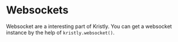 # Websockets

Websocket are a interesting part of Kristly.
You can get a websocket instance by the help of `kristly.websocket()`.
